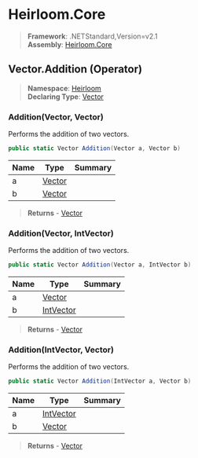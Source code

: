 # Heirloom.Core

> **Framework**: .NETStandard,Version=v2.1  
> **Assembly**: [Heirloom.Core][0]

## Vector.Addition (Operator)

> **Namespace**: [Heirloom][0]  
> **Declaring Type**: [Vector][1]

### Addition(Vector, Vector)

Performs the addition of two vectors.

```cs
public static Vector Addition(Vector a, Vector b)
```

| Name | Type        | Summary |
|------|-------------|---------|
| a    | [Vector][1] |         |
| b    | [Vector][1] |         |

> **Returns** - [Vector][1]

### Addition(Vector, IntVector)

Performs the addition of two vectors.

```cs
public static Vector Addition(Vector a, IntVector b)
```

| Name | Type           | Summary |
|------|----------------|---------|
| a    | [Vector][1]    |         |
| b    | [IntVector][2] |         |

> **Returns** - [Vector][1]

### Addition(IntVector, Vector)

Performs the addition of two vectors.

```cs
public static Vector Addition(IntVector a, Vector b)
```

| Name | Type           | Summary |
|------|----------------|---------|
| a    | [IntVector][2] |         |
| b    | [Vector][1]    |         |

> **Returns** - [Vector][1]

[0]: ../../../Heirloom.Core.md
[1]: ../Vector.md
[2]: ../IntVector.md
